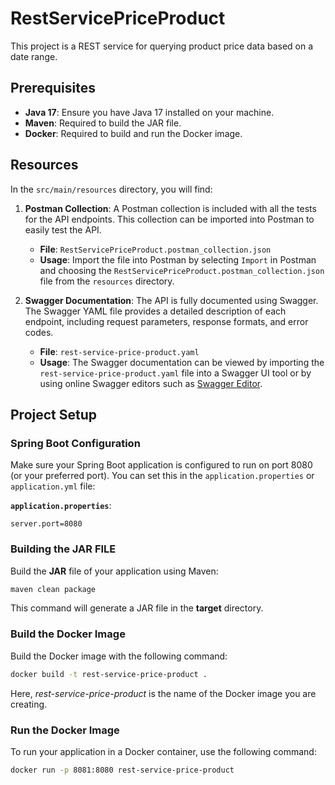 # RestServicePriceProduct

This project is a REST service for querying product price data based on a date range.

## Prerequisites

- **Java 17**: Ensure you have Java 17 installed on your machine.
- **Maven**: Required to build the JAR file.
- **Docker**: Required to build and run the Docker image.

## Resources

In the `src/main/resources` directory, you will find:

1. **Postman Collection**: A Postman collection is included with all the tests for the API endpoints. This collection can be imported into Postman to easily test the API.

    - **File**: `RestServicePriceProduct.postman_collection.json`
    - **Usage**: Import the file into Postman by selecting `Import` in Postman and choosing the `RestServicePriceProduct.postman_collection.json` file from the `resources` directory.

2. **Swagger Documentation**: The API is fully documented using Swagger. The Swagger YAML file provides a detailed description of each endpoint, including request parameters, response formats, and error codes.

    - **File**: `rest-service-price-product.yaml`
    - **Usage**: The Swagger documentation can be viewed by importing the `rest-service-price-product.yaml` file into a Swagger UI tool or by using online Swagger editors such as [Swagger Editor](https://editor.swagger.io/).


## Project Setup

### Spring Boot Configuration

Make sure your Spring Boot application is configured to run on port 8080 (or your preferred port). You can set this in the `application.properties` or `application.yml` file:

**`application.properties`**:
```properties
server.port=8080
```

### Building the JAR FILE
Build the **JAR** file of your application using Maven:
```bash
maven clean package
```
This command will generate a JAR file in the **target** directory.

### Build the Docker Image
Build the Docker image with the following command:
```bash
docker build -t rest-service-price-product .
```
Here, *rest-service-price-product* is the name of the Docker image you are creating.

### Run the Docker Image
To run your application in a Docker container, use the following command:
```bash
docker run -p 8081:8080 rest-service-price-product
```